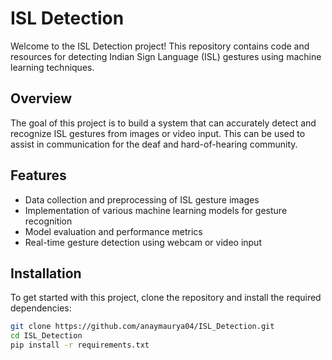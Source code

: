 # ISL Detection

Welcome to the ISL Detection project! This repository contains code and resources for detecting Indian Sign Language (ISL) gestures using machine learning techniques.

## Overview

The goal of this project is to build a system that can accurately detect and recognize ISL gestures from images or video input. This can be used to assist in communication for the deaf and hard-of-hearing community.

## Features

- Data collection and preprocessing of ISL gesture images
- Implementation of various machine learning models for gesture recognition
- Model evaluation and performance metrics
- Real-time gesture detection using webcam or video input

## Installation

To get started with this project, clone the repository and install the required dependencies:

```bash
git clone https://github.com/anaymaurya04/ISL_Detection.git
cd ISL_Detection
pip install -r requirements.txt
